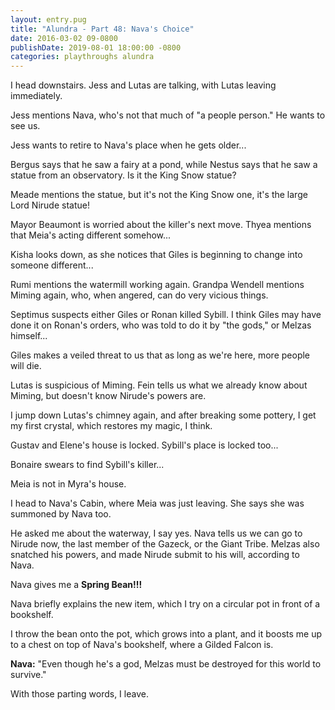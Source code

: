 ```yaml
---
layout: entry.pug
title: "Alundra - Part 48: Nava's Choice"
date: 2016-03-02 09-0800
publishDate: 2019-08-01 18:00:00 -0800
categories: playthroughs alundra
---
```


I head downstairs. Jess and Lutas are talking, with Lutas leaving immediately.

Jess mentions Nava, who's not that much of "a people person." He wants to see us.

Jess wants to retire to Nava's place when he gets older...

Bergus says that he saw a fairy at a pond, while Nestus says that he saw a statue from an observatory. Is it the King Snow statue?

Meade mentions the statue, but it's not the King Snow one, it's the large Lord Nirude statue!

Mayor Beaumont is worried about the killer's next move. Thyea mentions that Meia's acting different somehow...

Kisha looks down, as she notices that Giles is beginning to change into someone different...

Rumi mentions the watermill working again. Grandpa Wendell mentions Miming again, who, when angered, can do very vicious things.

Septimus suspects either Giles or Ronan killed Sybill. I think Giles may have done it on Ronan's orders, who was told to do it by "the gods," or Melzas himself...

Giles makes a veiled threat to us that as long as we're here, more people will die.

Lutas is suspicious of Miming. Fein tells us what we already know about Miming, but doesn't know Nirude's powers are.

I jump down Lutas's chimney again, and after breaking some pottery, I get my first crystal, which restores my magic, I think.

Gustav and Elene's house is locked. Sybill's place is locked too...

Bonaire swears to find Sybill's killer...

Meia is not in Myra's house.

I head to Nava's Cabin, where Meia was just leaving. She says she was summoned by Nava too.

He asked me about the waterway, I say yes. Nava tells us we can go to Nirude now, the last member of the Gazeck, or the Giant Tribe. Melzas also snatched his powers, and made Nirude submit to his will, according to Nava.

Nava gives me a **Spring Bean!!!**

Nava briefly explains the new item, which I try on a circular pot in front of a bookshelf. 

I throw the bean onto the pot, which grows into a plant, and it boosts me up to a chest on top of Nava's bookshelf, where a Gilded Falcon is.

**Nava:** "Even though he's a god, Melzas must be destroyed for this world to survive." 

With those parting words, I leave.
